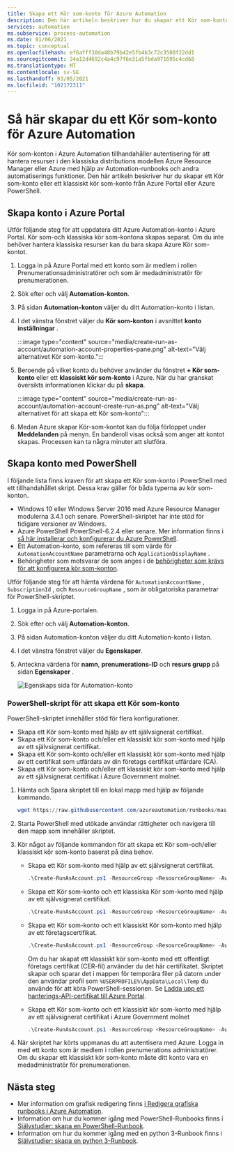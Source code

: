 ```yaml
---
title: Skapa ett Kör som-konto för Azure Automation
description: Den här artikeln beskriver hur du skapar ett Kör som-konto med PowerShell eller från Azure Portal.
services: automation
ms.subservice: process-automation
ms.date: 01/06/2021
ms.topic: conceptual
ms.openlocfilehash: ef6afff30da48b79b42e5fb4b3c72c3500f22dd1
ms.sourcegitcommit: 24a12d4692c4a4c97f6e31a5fbda971695c4cd68
ms.translationtype: MT
ms.contentlocale: sv-SE
ms.lasthandoff: 03/05/2021
ms.locfileid: "102172311"
---
```

# <a name="how-to-create-an-azure-automation-run-as-account"></a>Så här skapar du ett Kör som-konto för Azure Automation

Kör som-konton i Azure Automation tillhandahåller autentisering för att hantera resurser i den klassiska distributions modellen Azure Resource Manager eller Azure med hjälp av Automation-runbooks och andra automatiserings funktioner. Den här artikeln beskriver hur du skapar ett Kör som-konto eller ett klassiskt kör som-konto från Azure Portal eller Azure PowerShell.

## <a name="create-account-in-azure-portal"></a>Skapa konto i Azure Portal

Utför följande steg för att uppdatera ditt Azure Automation-konto i Azure Portal. Kör som-och klassiska kör som-kontona skapas separat. Om du inte behöver hantera klassiska resurser kan du bara skapa Azure Kör som-kontot.

1. Logga in på Azure Portal med ett konto som är medlem i rollen Prenumerationsadministratörer och som är medadministratör för prenumerationen.

2. Sök efter och välj **Automation-konton**.

3. På sidan **Automation-konton** väljer du ditt Automation-konto i listan.

4. I det vänstra fönstret väljer du **Kör som-konton** i avsnittet **konto inställningar** .

    :::image type="content" source="media/create-run-as-account/automation-account-properties-pane.png" alt-text="Välj alternativet Kör som-konto.":::

5. Beroende på vilket konto du behöver använder du fönstret **+ Kör som-konto** eller ett **klassiskt kör som-konto** i Azure. När du har granskat översikts informationen klickar du på **skapa**.

    :::image type="content" source="media/create-run-as-account/automation-account-create-run-as.png" alt-text="Välj alternativet för att skapa ett Kör som-konto":::

6. Medan Azure skapar Kör-som-kontot kan du följa förloppet under **Meddelanden** på menyn. En banderoll visas också som anger att kontot skapas. Processen kan ta några minuter att slutföra.

## <a name="create-account-using-powershell"></a>Skapa konto med PowerShell

I följande lista finns kraven för att skapa ett Kör som-konto i PowerShell med ett tillhandahållet skript. Dessa krav gäller för båda typerna av kör som-konton.

* Windows 10 eller Windows Server 2016 med Azure Resource Manager modulerna 3.4.1 och senare. PowerShell-skriptet har inte stöd för tidigare versioner av Windows.
* Azure PowerShell PowerShell-6.2.4 eller senare. Mer information finns i [så här installerar och konfigurerar du Azure PowerShell](/powershell/azure/install-az-ps).
* Ett Automation-konto, som refereras till som värde för `AutomationAccountName` parametrarna och `ApplicationDisplayName` .
* Behörigheter som motsvarar de som anges i de [behörigheter som krävs för att konfigurera kör som-konton](automation-security-overview.md#permissions).

Utför följande steg för att hämta värdena för `AutomationAccountName` , `SubscriptionId` , och `ResourceGroupName` , som är obligatoriska parametrar för PowerShell-skriptet.

1. Logga in på Azure-portalen.

1. Sök efter och välj **Automation-konton**.

1. På sidan Automation-konton väljer du ditt Automation-konto i listan.

1. I det vänstra fönstret väljer du **Egenskaper**.

1. Anteckna värdena för **namn**, **prenumerations-ID** och **resurs grupp** på sidan **Egenskaper** .

   ![Egenskaps sida för Automation-konto](media/create-run-as-account/automation-account-properties.png)

### <a name="powershell-script-to-create-a-run-as-account"></a>PowerShell-skript för att skapa ett Kör som-konto

PowerShell-skriptet innehåller stöd för flera konfigurationer.

* Skapa ett Kör som-konto med hjälp av ett självsignerat certifikat.
* Skapa ett Kör som-konto och/eller ett klassiskt kör som-konto med hjälp av ett självsignerat certifikat.
* Skapa ett Kör som-konto och/eller ett klassiskt kör som-konto med hjälp av ett certifikat som utfärdats av din företags certifikat utfärdare (CA).
* Skapa ett Kör som-konto och/eller ett klassiskt kör som-konto med hjälp av ett självsignerat certifikat i Azure Government molnet.

1. Hämta och Spara skriptet till en lokal mapp med hjälp av följande kommando.

    ```powershell
    wget https://raw.githubusercontent.com/azureautomation/runbooks/master/Utility/AzRunAs/Create-RunAsAccount.ps1 -outfile Create-RunAsAccount.ps1
    ```

2. Starta PowerShell med utökade användar rättigheter och navigera till den mapp som innehåller skriptet.

3. Kör något av följande kommandon för att skapa ett Kör som-och/eller klassiskt kör som-konto baserat på dina behov.

    * Skapa ett Kör som-konto med hjälp av ett självsignerat certifikat.

        ```powershell
        .\Create-RunAsAccount.ps1 -ResourceGroup <ResourceGroupName> -AutomationAccountName <NameofAutomationAccount> -SubscriptionId <SubscriptionId> -ApplicationDisplayName <DisplayNameofAADApplication> -SelfSignedCertPlainPassword <StrongPassword> -CreateClassicRunAsAccount $false
        ```

    * Skapa ett Kör som-konto och ett klassiska Kör som-konto med hjälp av ett självsignerat certifikat.

        ```powershell
        .\Create-RunAsAccount.ps1 -ResourceGroup <ResourceGroupName> -AutomationAccountName <NameofAutomationAccount> -SubscriptionId <SubscriptionId> -ApplicationDisplayName <DisplayNameofAADApplication> -SelfSignedCertPlainPassword <StrongPassword> -CreateClassicRunAsAccount $true
        ```

    * Skapa ett Kör som-konto och ett klassiskt Kör som-konto med hjälp av ett företagscertifikat.

        ```powershell
        .\Create-RunAsAccount.ps1 -ResourceGroup <ResourceGroupName> -AutomationAccountName <NameofAutomationAccount> -SubscriptionId <SubscriptionId> -ApplicationDisplayName <DisplayNameofAADApplication>  -SelfSignedCertPlainPassword <StrongPassword> -CreateClassicRunAsAccount $true -EnterpriseCertPathForRunAsAccount <EnterpriseCertPfxPathForRunAsAccount> -EnterpriseCertPlainPasswordForRunAsAccount <StrongPassword> -EnterpriseCertPathForClassicRunAsAccount <EnterpriseCertPfxPathForClassicRunAsAccount> -EnterpriseCertPlainPasswordForClassicRunAsAccount <StrongPassword>
        ```

        Om du har skapat ett klassiskt kör som-konto med ett offentligt företags certifikat (CER-fil) använder du det här certifikatet. Skriptet skapar och sparar det i mappen för temporära filer på datorn under den användar profil som `%USERPROFILE%\AppData\Local\Temp` du använde för att köra PowerShell-sessionen. Se [Ladda upp ett hanterings-API-certifikat till Azure Portal](../cloud-services/cloud-services-configure-ssl-certificate-portal.md).

    * Skapa ett Kör som-konto och ett klassiskt kör som-konto med hjälp av ett självsignerat certifikat i Azure Government molnet

        ```powershell
        .\Create-RunAsAccount.ps1 -ResourceGroup <ResourceGroupName> -AutomationAccountName <NameofAutomationAccount> -SubscriptionId <SubscriptionId> -ApplicationDisplayName <DisplayNameofAADApplication> -SelfSignedCertPlainPassword <StrongPassword> -CreateClassicRunAsAccount $true -EnvironmentName AzureUSGovernment
        ```

4. När skriptet har körts uppmanas du att autentisera med Azure. Logga in med ett konto som är medlem i rollen prenumerations administratörer. Om du skapar ett klassiskt kör som-konto måste ditt konto vara en medadministratör för prenumerationen.

## <a name="next-steps"></a>Nästa steg

* Mer information om grafisk redigering finns [i Redigera grafiska runbooks i Azure Automation](automation-graphical-authoring-intro.md).
* Information om hur du kommer igång med PowerShell-Runbooks finns i [Självstudier: skapa en PowerShell-Runbook](learn/automation-tutorial-runbook-textual-powershell.md).
* Information om hur du kommer igång med en python 3-Runbook finns i [Självstudier: skapa en python 3-Runbook](learn/automation-tutorial-runbook-textual-python-3.md).
